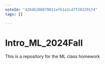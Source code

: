 ```yaml
---
noteId: "426d6280879011efb1a2cd7f203291f4"
tags: []

---
```


# Intro_ML_2024Fall
This is a repository for the ML class homework
